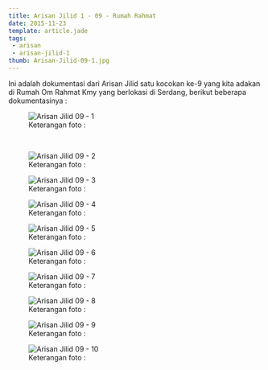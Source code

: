 ```yaml
---
title: Arisan Jilid 1 - 09 - Rumah Rahmat
date: 2015-11-23
template: article.jade
tags:
 - arisan
 - arisan-jilid-1
thumb: Arisan-Jilid-09-1.jpg
---
```


Ini adalah dokumentasi dari Arisan Jilid satu kocokan ke-9 yang kita adakan di Rumah Om Rahmat Kmy yang berlokasi di Serdang, berikut beberapa dokumentasinya :


<figure>
  <img class="lazy content-img" src="/story/assets/img/placeholder.png" data-src="/story/assets/img/Arisan-Jilid-09-1.jpg" alt="Arisan Jilid 09 - 1" />
  <figcaption>Keterangan foto :</figcaption>
</figure>

<br/>
<span class="more"></span>

<figure>
  <img class="lazy content-img" src="/story/assets/img/placeholder.png" data-src="/story/assets/img/Arisan-Jilid-09-2.jpg" alt="Arisan Jilid 09 - 2" />
  <figcaption>Keterangan foto :</figcaption>
</figure>

<figure>
  <img class="lazy content-img" src="/story/assets/img/placeholder.png" data-src="/story/assets/img/Arisan-Jilid-09-3.jpg" alt="Arisan Jilid 09 - 3" />
  <figcaption>Keterangan foto :</figcaption>
</figure>

<figure>
  <img class="lazy content-img" src="/story/assets/img/placeholder.png" data-src="/story/assets/img/Arisan-Jilid-09-4.jpg" alt="Arisan Jilid 09 - 4" />
  <figcaption>Keterangan foto :</figcaption>
</figure>

<figure>
  <img class="lazy content-img" src="/story/assets/img/placeholder.png" data-src="/story/assets/img/Arisan-Jilid-09-5.jpg" alt="Arisan Jilid 09 - 5" />
  <figcaption>Keterangan foto :</figcaption>
</figure>

<figure>
  <img class="lazy content-img" src="/story/assets/img/placeholder.png" data-src="/story/assets/img/Arisan-Jilid-09-6.jpg" alt="Arisan Jilid 09 - 6" />
  <figcaption>Keterangan foto :</figcaption>
</figure>

<figure>
  <img class="lazy content-img" src="/story/assets/img/placeholder.png" data-src="/story/assets/img/Arisan-Jilid-09-7.jpg" alt="Arisan Jilid 09 - 7" />
  <figcaption>Keterangan foto :</figcaption>
</figure>

<figure>
  <img class="lazy content-img" src="/story/assets/img/placeholder.png" data-src="/story/assets/img/Arisan-Jilid-09-8.jpg" alt="Arisan Jilid 09 - 8" />
  <figcaption>Keterangan foto :</figcaption>
</figure>

<figure>
  <img class="lazy content-img" src="/story/assets/img/placeholder.png" data-src="/story/assets/img/Arisan-Jilid-09-9.jpg" alt="Arisan Jilid 09 - 9" />
  <figcaption>Keterangan foto :</figcaption>
</figure>

<figure>
  <img class="lazy content-img" src="/story/assets/img/placeholder.png" data-src="/story/assets/img/Arisan-Jilid-09-10.jpg" alt="Arisan Jilid 09 - 10" />
  <figcaption>Keterangan foto :</figcaption>
</figure>